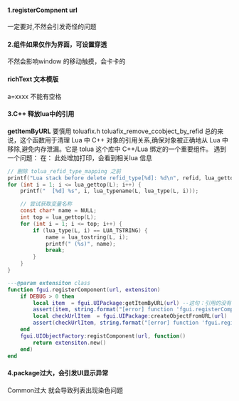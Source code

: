#### 1.registerCompnent url
一定要对,不然会引发奇怪的问题


#### 2.组件如果仅作为界面，可设置穿透
不然会影响window 的移动触摸，会卡卡的

#### richText 文本模版
a=xxxx 不能有空格


####  3.C++ 释放lua中的引用
**getItemByURL** 要慎用
toluafix.h
toluafix_remove_ccobject_by_refid 
总的来说，这个函数用于清理 Lua 中 C++ 对象的引用关系,确保对象被正确地从 Lua 中移除,避免内存泄漏。它是 tolua 这个库中 C++/Lua 绑定的一个重要组件。
遇到一个问题：
在： 此处增加打印，会看到相关lua 信息
```c
// 删除 tolua_refid_type_mapping 之前
printf("Lua stack before delete refid_type[%d]: %d\n", refid, lua_gettop(L));
for (int i = 1; i <= lua_gettop(L); i++) {
    printf("  [%d] %s", i, lua_typename(L, lua_type(L, i)));

    // 尝试获取变量名称
    const char* name = NULL;
    int top = lua_gettop(L);
    for (int i = 1; i <= top; i++) {
        if (lua_type(L, i) == LUA_TSTRING) {
            name = lua_tostring(L, i);
            printf(" (%s)", name);
            break;
        }
    }
}
```

```lua
---@param extensiton class
function fgui.registerComponent(url, extensiton)
    if DEBUG > 0 then
        local item  = fgui.UIPackage:getItemByURL(url) --这句：引用的没有释放：导致removePackage时会引发占用问题
        assert(item, string.format("[error] function 'fgui.registerComponent' url:[%s] is not exist, fix path correct.", url)) 
        local checkUrlItem  = fgui.UIPackage:createObjectFromURL(url)
        assert(checkUrlItem, string.format("[error] function 'fgui.registerComponent' url:[%s] is not exist, fix path correct.", url))
    end
    fgui.UIObjectFactory:registComponent(url, function()
        return extensiton.new()
    end)
end
```


####  4.package过大，会引发UI显示异常
Common过大 就会导致列表出现染色问题



